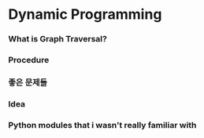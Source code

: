 # Dynamic Programming
### What is Graph Traversal?

### Procedure


### 좋은 문제들


### Idea

### Python modules that i wasn't really familiar with
